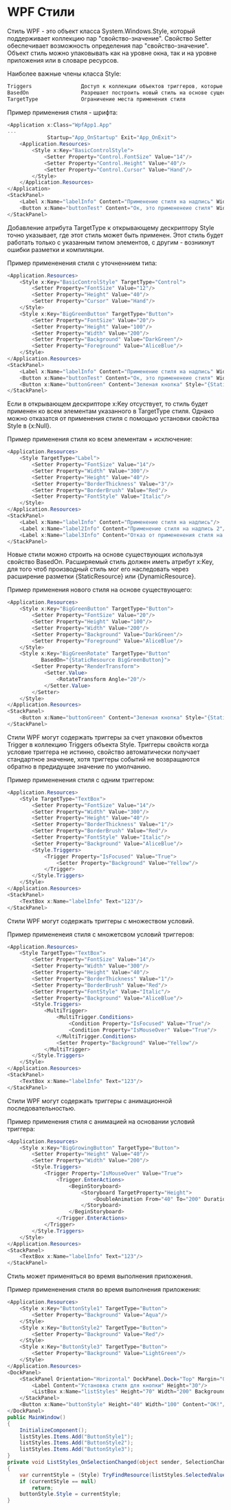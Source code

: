 # WPF Стили

Стиль WPF - это объект класса System.Windows.Style, который поддерживает коллекцию пар "свойство-значение". Свойство Setter обеспечивает возможность определения пар "свойство-значение". Объект стиль можно упаковывать как на уровне окна, так и на уровне приложения или в словаре ресурсов.

Наиболее важные члены класса Style:
```csharp
Triggers                Доступ к коллекции объектов триггеров, которые делают возможной фиксацию условий возникновения разнообразных событий в стиле
BasedOn                 Разрешает построить новый стиль на основе существующего
TargetType              Ограничение места применения стиля
```

Пример применения стиля - шрифта:
```csharp
<Application x:Class="WpfApp1.App"
...
             Startup="App_OnStartup" Exit="App_OnExit">
    <Application.Resources>
        <Style x:Key="BasicControlStyle">
            <Setter Property="Control.FontSize" Value="14"/>
            <Setter Property="Control.Height" Value="40"/>
            <Setter Property="Control.Cursor" Value="Hand"/>
        </Style>
    </Application.Resources>
</Application>
<StackPanel>
    <Label x:Name="labelInfo" Content="Применение стиля на надпись" Width="300" Style="{StaticResource BasicControlStyle}"/>
    <Button x:Name="buttonTest" Content="Ок, это примененеие стиля" Width="250" Style="{StaticResource BasicControlStyle}"/>
</StackPanel>
```
Добавление атрибута TargetType к открывающему дескриптору Style точно указывает, где этот стиль может быть применен. Этот стиль будет работать только с указанным типом элементов, с другим - возникнут ошибки разметки и компиляции. 

Пример примененения стиля с уточненнием типа:
```csharp
<Application.Resources>
    <Style x:Key="BasicControlStyle" TargetType="Control">
        <Setter Property="FontSize" Value="12"/>
        <Setter Property="Height" Value="40"/>
        <Setter Property="Cursor" Value="Hand"/>
    </Style>
    <Style x:Key="BigGreenButton" TargetType="Button">
        <Setter Property="FontSize" Value="20"/>
        <Setter Property="Height" Value="100"/>
        <Setter Property="Width" Value="200"/>
        <Setter Property="Background" Value="DarkGreen"/>
        <Setter Property="Foreground" Value="AliceBlue"/>
    </Style>
</Application.Resources>
<StackPanel>
    <Label x:Name="labelInfo" Content="Применение стиля на надпись" Width="500" Style="{StaticResource BasicControlStyle}"/>
    <Button x:Name="buttonTest" Content="Ок, это примененеие стиля" Width="250" Style="{StaticResource BasicControlStyle}"/>
    <Button x:Name="buttonGreen" Content="Зеленая кнопка" Style="{StaticResource BigGreenButton}"/>
</StackPanel>
```

Если в открывающем дескрипторе x:Key отсуствует, то стиль будет применен ко всем элементам указанного в TargetType стиля. Однако можно отказатся от применения стиля с помощью установки свойства Style в {x:Null}.

Пример применения стиля ко всем элементам + исключение:
```csharp
<Application.Resources>
    <Style TargetType="Label">
        <Setter Property="FontSize" Value="14"/>
        <Setter Property="Width" Value="300"/>
        <Setter Property="Height" Value="40"/>
        <Setter Property="BorderThickness" Value="3"/>
        <Setter Property="BorderBrush" Value="Red"/>
        <Setter Property="FontStyle" Value="Italic"/>
    </Style>
</Application.Resources>
<StackPanel>
    <Label x:Name="labelInfo" Content="Применение стиля на надпись"/>
    <Label x:Name="label2Info" Content="Применение стиля на надпись 2"/>
    <Label x:Name="label3Info" Content="Отказ от примененения стиля на надпись 3" Style="{x:Null}"/>
</StackPanel>
```

Новые стили можно строить на основе существующих используя свойство BasedOn. Расширяемый стиль должен иметь атрибут x:Key, для того чтоб производный стиль мог его наследовать через расширение разметки {StaticResource} или {DynamicResource}.

Пример применения нового стиля на основе существующего:
```csharp
<Application.Resources>
    <Style x:Key="BigGreenButton" TargetType="Button">
        <Setter Property="FontSize" Value="20"/>
        <Setter Property="Height" Value="100"/>
        <Setter Property="Width" Value="200"/>
        <Setter Property="Background" Value="DarkGreen"/>
        <Setter Property="Foreground" Value="AliceBlue"/>
    </Style>
    <Style x:Key="BigGreenRotate" TargetType="Button"
           BasedOn="{StaticResource BigGreenButton}">
        <Setter Property="RenderTransform">
            <Setter.Value>
                <RotateTransform Angle="20"/>
            </Setter.Value>
        </Setter>
    </Style>
</Application.Resources>
<StackPanel>
    <Button x:Name="buttonGreen" Content="Зеленая кнопка" Style="{StaticResource BigGreenRotate}"/>
</StackPanel>
```

Стили WPF могут содержать триггеры за счет упаковки объектов Trigger в коллекцию Triggers объекта Style. Триггеры свойств когда условие триггера не истинно, свойство автоматически получает стандартное значение, хотя триггеры событий не возвращаются обратно в предидущее значение по умолчанию.

Пример примененения стиля с одним триггером:
```csharp
<Application.Resources>
    <Style TargetType="TextBox">
        <Setter Property="FontSize" Value="14"/>
        <Setter Property="Width" Value="300"/>
        <Setter Property="Height" Value="40"/>
        <Setter Property="BorderThickness" Value="1"/>
        <Setter Property="BorderBrush" Value="Red"/>
        <Setter Property="FontStyle" Value="Italic"/>
        <Setter Property="Background" Value="AliceBlue"/>
        <Style.Triggers>
            <Trigger Property="IsFocused" Value="True">
                <Setter Property="Background" Value="Yellow"/>
            </Trigger>
        </Style.Triggers>
    </Style>
</Application.Resources>
<StackPanel>
    <TextBox x:Name="labelInfo" Text="123"/>
</StackPanel>
```

Стили WPF могут содержать триггеры с множеством условий.

Пример примененеия стиля с множетсвом условий триггеров:
```csharp
<Application.Resources>
    <Style TargetType="TextBox">
        <Setter Property="FontSize" Value="14"/>
        <Setter Property="Width" Value="300"/>
        <Setter Property="Height" Value="40"/>
        <Setter Property="BorderThickness" Value="1"/>
        <Setter Property="BorderBrush" Value="Red"/>
        <Setter Property="FontStyle" Value="Italic"/>
        <Setter Property="Background" Value="AliceBlue"/>
        <Style.Triggers>
            <MultiTrigger>
                <MultiTrigger.Conditions>
                    <Condition Property="IsFocused" Value="True"/>
                    <Condition Property="IsMouseOver" Value="True"/>
                </MultiTrigger.Conditions>
                <Setter Property="Background" Value="Yellow"/>
            </MultiTrigger>
        </Style.Triggers>
    </Style>
</Application.Resources>
<StackPanel>
    <TextBox x:Name="labelInfo" Text="123"/>
</StackPanel>
```

Стили WPF могут содержать триггеры с анимационной последовательностью.

Пример применения стиля с анимацией на основании условий триггера:
```csharp
<Application.Resources>
    <Style x:Key="BigGrowingButton" TargetType="Button">
        <Setter Property="Height" Value="40"/>
        <Setter Property="Width" Value="200"/>
        <Style.Triggers>
            <Trigger Property="IsMouseOver" Value="True">
                <Trigger.EnterActions>
                    <BeginStoryboard>
                        <Storyboard TargetProperty="Height">
                            <DoubleAnimation From="40" To="200" Duration="0:0:5" AutoReverse="True"/>
                        </Storyboard>
                    </BeginStoryboard>
                </Trigger.EnterActions>
            </Trigger>
        </Style.Triggers>
    </Style>
</Application.Resources>
<StackPanel>
    <TextBox x:Name="labelInfo" Text="123"/>
</StackPanel>
```

Стиль может применяться во время выполнения приложения. 

Пример примененения стиля во время выполнения приложения:
```csharp
<Application.Resources>
    <Style x:Key="ButtonStyle1" TargetType="Button">
        <Setter Property="Background" Value="Aqua"/>
    </Style>
    <Style x:Key="ButtonStyle2" TargetType="Button">
        <Setter Property="Background" Value="Red"/>
    </Style>
    <Style x:Key="ButtonStyle3" TargetType="Button">
        <Setter Property="Background" Value="LightGreen"/>
    </Style>
</Application.Resources>
<DockPanel>
    <StackPanel Orientation="Horizontal" DockPanel.Dock="Top" Margin="0,0,0,50">
        <Label Content="Установка стиля для кнопки" Height="30"/>
        <ListBox x:Name="listStyles" Height="70" Width="200" Background="LightCyan" SelectionChanged="ListStyles_OnSelectionChanged"></ListBox>
    </StackPanel>
    <Button x:Name="buttonStyle" Height="40" Width="100" Content="OK!"/>
</DockPanel>
public MainWindow()
{
    InitializeComponent();
    listStyles.Items.Add("ButtonStyle1");
    listStyles.Items.Add("ButtonStyle2");
    listStyles.Items.Add("ButtonStyle3");
}
private void ListStyles_OnSelectionChanged(object sender, SelectionChangedEventArgs e)
{
    var currentStyle = (Style) TryFindResource(listStyles.SelectedValue);
    if (currentStyle == null)
        return;
    buttonStyle.Style = currentStyle;
}
```















